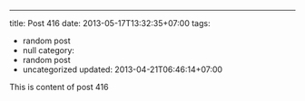 ---
title: Post 416
date: 2013-05-17T13:32:35+07:00
tags:
  - random post
  - null
category:
  - random post
  - uncategorized
updated: 2013-04-21T06:46:14+07:00

This is content of post 416